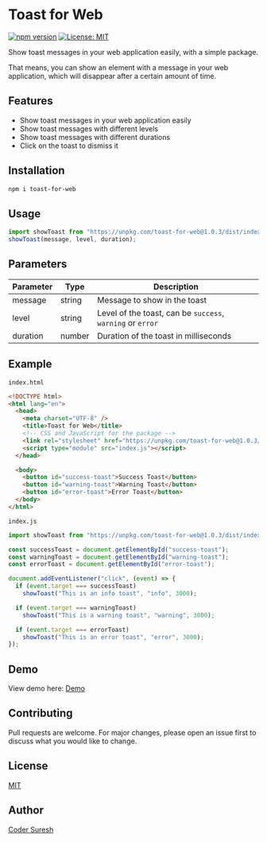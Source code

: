 # Toast for Web

[![npm version](https://badge.fury.io/js/toast-for-web.svg)](https://badge.fury.io/js/toast-for-web)
[![License: MIT](https://img.shields.io/badge/License-MIT-purple.svg)](https://opensource.org/licenses/MIT)

Show toast messages in your web application easily, with a simple package.

That means, you can show an element with a message in your web application, which will disappear after a certain amount of time.

## Features

- Show toast messages in your web application easily
- Show toast messages with different levels
- Show toast messages with different durations
- Click on the toast to dismiss it

## Installation

```bash
npm i toast-for-web
```

## Usage

```js
import showToast from "https://unpkg.com/toast-for-web@1.0.3/dist/index.js";
showToast(message, level, duration);
```

## Parameters

| Parameter | Type   | Description                                                        |
| --------- | ------ | ------------------------------------------------------------------ |
| message   | string | Message to show in the toast                                       |
| level     | string | Level of the toast, can be `success`, `warning` or `error` |
| duration  | number | Duration of the toast in milliseconds                              |

## Example

`index.html`

```html
<!DOCTYPE html>
<html lang="en">
  <head>
    <meta charset="UTF-8" />
    <title>Toast for Web</title>
    <!-- CSS and JavaScript for the package -->
    <link rel="stylesheet" href="https://unpkg.com/toast-for-web@1.0.3/dist/style.css" />
    <script type="module" src="index.js"></script>
  </head>

  <body>
    <button id="success-toast">Success Toast</button>
    <button id="warning-toast">Warning Toast</button>
    <button id="error-toast">Error Toast</button>
  </body>
</html>
```

`index.js`

```js
import showToast from "https://unpkg.com/toast-for-web@1.0.3/dist/index.js";

const successToast = document.getElementById("success-toast");
const warningToast = document.getElementById("warning-toast");
const errorToast = document.getElementById("error-toast");

document.addEventListener("click", (event) => {
  if (event.target === successToast)
    showToast("This is an info toast", "info", 3000);

  if (event.target === warningToast)
    showToast("This is a warning toast", "warning", 3000);

  if (event.target === errorToast)
    showToast("This is an error toast", "error", 3000);
});
```

## Demo

View demo here: [Demo](https://codersuresh.github.io/toast-for-web/)

## Contributing

Pull requests are welcome. For major changes, please open an issue first to discuss what you would like to change.

## License

[MIT](https://choosealicense.com/licenses/mit/)

## Author
 
[Coder Suresh](https://github.com/coderSuresh)